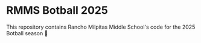 # RMMS Botball 2025

This repository contains Rancho Milpitas Middle School's code for the 2025 Botball season 🤖

